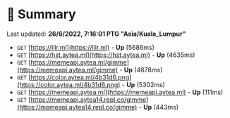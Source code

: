 # 📖 Summary
Last updated: **26/6/2022, 7:16:01 PTG "Asia/Kuala_Lumpur"**

- `GET` [https://lilr.ml](https://lilr.ml) - **Up** (5686ms)
- `GET` [https://hst.aytea.ml](https://hst.aytea.ml) - **Up** (4635ms)
- `GET` [https://memeapi.aytea.ml/gimme](https://memeapi.aytea.ml/gimme) - **Up** (4878ms)
- `GET` [https://color.aytea.ml/4b31d6.png](https://color.aytea.ml/4b31d6.png) - **Up** (5302ms)
- `GET` [https://memeapi.aytea.ml](https://memeapi.aytea.ml) - **Up** (111ms)
- `GET` [https://memeapi.aytea14.repl.co/gimme](https://memeapi.aytea14.repl.co/gimme) - **Up** (443ms)
